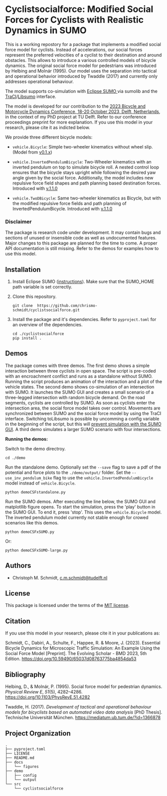 Cyclistsocialforce: Modified Social Forces for Cyclists with Realistic Dynamics in SUMO
==============================

This is a working repostory for a package that implements a modified social force model for cyclists. Instead of accelerations, our social forces represent the preferred velocities of a cyclist to their destination and around obstacles. This allows to introduce a various controlled models of bicycle dynamics. The original social force model for pedestrians was introduced by Helbing and Molnár (1995). Our model uses the separation into tactical and operational behavior introduced by Twaddle (2017) and currently only addresses operational behaviour. 

The model supports co-simulation with [Eclipse SUMO ](https://eclipse.dev/sumo/) via sumolib and the [TraCI](https://sumo.dlr.de/docs/TraCI.html)/[Libsumo](https://sumo.dlr.de/docs/Libsumo.html) interface.  

The model is developed for our contribution to the [2023 Bicycle and Motorcycle Dynamics Conference, 18-20 October 2023, Delft, Netherlands](https://dapp.orvium.io/deposits/649d4037c2c818c6824899bd/view), in the context of my PhD project at TU Delft. Refer to our conference proceedings preprint for more explanation. If you use this model in your research, please cite it as indicted below. 

We provide three different bicycle models:

- `vehicle.Bicycle`: Simple two-wheeler kinematics without wheel slip. (Model from [v0.1.x](https://github.com/chrismo-schmidt/cyclistsocialforce/releases/tag/v0.1.1-bmd2023extendedabstract))

- `vehicle.InvertedPendulumBicycle`: Two-Wheeler kinematics with an inverted pendulum on top to simulate bicycle roll. A nested control loop ensures that the bicycle stays upright while following the desired yaw angle given by the social force. Additionally, the model includes new repulsive force field shapes and path planning based destination forces. Introduced with [v.1.1.0](https://github.com/chrismo-schmidt/cyclistsocialforce/releases/tag/v1.1.0-bmd2023proceedingspaper)

- `vehicle.TwoDBicycle`: Same two-wheeler kinematics as Bicycle, but with the modified repulsive force fields and path planning of InvertedPendulumBicycle. Introduced with [v.1.1.0](https://github.com/chrismo-schmidt/cyclistsocialforce/releases/tag/v1.1.0-bmd2023proceedingspaper)

### Disclaimer

The package is research code under development. It may contain bugs and sections of unused or insensible code as well as undocumented features. Major changes to this package are planned for the time to come. A proper API documentation is still missing. Refer to the demos for examples how to use this model.

## Installation

1. Install Eclipse SUMO ([instructions](https://sumo.dlr.de/docs/Installing/index.html)). Make sure that the SUMO_HOME path variable is set correctly. 

2. Clone this repository. 
   
   ```
   git clone  https://github.com/chrismo-schmidt/cyclistsocialforce.git
   ```

3. Install the package and it's dependencies. Refer to `pyproject.toml` for an overview of the dependencies. 
   
   ```
   cd ./cyclistsocialforce
   pip install . 
   ```

## Demos

The package comes with three demos. The first demo shows a simple interaction between three cyclists in open space. The script is pre-coded with an encroachment conflict and runs as a standalone without SUMO. Running the script produces an animation of the interaction and a plot of the vehicle states.  The second demo shows co-simulation of an intersection with SUMO. It launches the SUMO GUI and creates a small scenario of a three-legged intersection with random bicycle demand. On the road segments, cyclists are controlled by SUMO. As soon as cyclists enter the intersection area, the social force model takes over control.  Movements are synchronized between SUMO and the social force model by using the TraCI interface. Switching toLibsumo is possible by uncomming a config variable in the beginning of the script, but this will [prevent simulation with the SUMO GUI](https://sumo.dlr.de/docs/Libsumo.html#limitations). A third demo simulates a larger SUMO scenario with four intersections. 

**Running the demos:**

Switch to the demo directroy.

```
cd ./demo
```

Run the standalone demo. Optionally set the `--save` flag to save a pdf of the potential and force plots to the `./demo/output/` folder. Set the `--use_inv_pendulum_bike` flag to use the `vehicle.InvertedPendulumBicycle` model instead of `vehicle.Bicycle`.

```
python demoCSFstandalone.py
```

Run the SUMO demos. After executing the line below, the SUMO GUI and matplotllib figure opens. To start the simulation, press the 'play' button in the SUMO GUI. To end it, press 'stop'. This uses the `vehicle.Bicycle` model. The inverted pendulum model currently not stable enough for crowed scenarios like this demos. 

```
python demoCSFxSUMO.py
```

Or: 

```
python demoCSFxSUMO-large.py
```

## Authors

- Christoph M. Schmidt, c.m.schmidt@tudelft.nl

License
--------------------

This package is licensed under the terms of the [MIT license](https://github.com/chrismo-schmidt/cyclistsocialforce/blob/main/LICENSE).

## Citation

If you use this model in your research, please cite it in your publications as:

Schmidt, C., Dabiri, A., Schulte, F., Happee, R. & Moore, J. (2023). Essential Bicycle Dynamics for Microscopic Traffic Simulation: An Example Using the Social Force Model [Preprint]. The Evolving Scholar - BMD 2023, 5th Edition. https://doi.org/10.59490/65037d08763775ba4854da53

## Bibliography

Helbing, D., & Molnár, P. (1995). Social force model for pedestrian dynamics. *Physical Review E*, *51*(5), 4282–4286. https://doi.org/10.1103/PhysRevE.51.4282

Twaddle, H. (2017). *Development of tactical and operational behaviour models for bicyclists based on automated video data analysis* [PhD Thesis]. Technische Universität München. https://mediatum.ub.tum.de/?id=1366878

## Project Organization

```
.
├── pyproject.toml
├── LICENSE
├── README.md
├── docs
│   └── figures
├── demo
│   ├── config
│   └── output
└── src
    └── cyclistsocialforce
```
